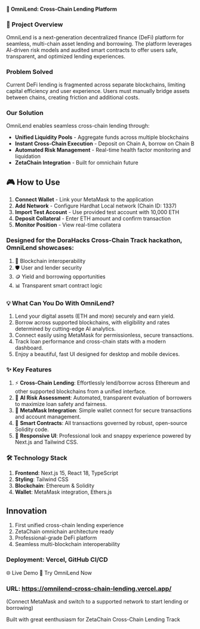 #### 🚀 OmniLend: Cross-Chain Lending Platform

### 🎯 Project Overview

OmniLend is a next-generation decentralized finance (DeFi) platform for seamless, multi-chain asset lending and borrowing. The platform leverages AI-driven risk models and audited smart contracts to offer users safe, transparent, and optimized lending experiences.

### Problem Solved

Current DeFi lending is fragmented across separate blockchains, limiting capital efficiency and user experience. Users must manually bridge assets between chains, creating friction and additional costs.

### Our Solution
OmniLend enables seamless cross-chain lending through:
- **Unified Liquidity Pools** - Aggregate funds across multiple blockchains
- **Instant Cross-Chain Execution** - Deposit on Chain A, borrow on Chain B
- **Automated Risk Management** - Real-time health factor monitoring and liquidation
- **ZetaChain Integration** - Built for omnichain future

## 🎮 How to Use

1. **Connect Wallet** - Link your MetaMask to the application
2. **Add Network** - Configure Hardhat Local network (Chain ID: 1337)
3. **Import Test Account** - Use provided test account with 10,000 ETH
4. **Deposit Collateral** - Enter ETH amount and confirm transaction
5. **Monitor Position** - View real-time collatera


### Designed for the DoraHacks Cross-Chain Track hackathon, OmniLend showcases:

1. 🌉 Blockchain interoperability
2. 🛡️ User and lender security
3. 🪙 Yield and borrowing opportunities
4. 📊 Transparent smart contract logic


### 💡 What Can You Do With OmniLend?

1. Lend your digital assets (ETH and more) securely and earn yield.
2. Borrow across supported blockchains, with eligibility and rates determined by cutting-edge AI analytics.
3. Connect easily using MetaMask for permissionless, secure transactions.
4. Track loan performance and cross-chain stats with a modern dashboard.
5. Enjoy a beautiful, fast UI designed for desktop and mobile devices.

### ✨ Key Features

1. ⚡ **Cross-Chain Lending**: Effortlessly lend/borrow across Ethereum and other supported blockchains from a unified interface.
2. 🧠 **AI Risk Assessment**: Automated, transparent evaluation of borrowers to maximize loan safety and fairness.
3. 🦊 **MetaMask Integration**: Simple wallet connect for secure transactions and account management.
4. 📜 **Smart Contracts**: All transactions governed by robust, open-source Solidity code.
5. 🎨 **Responsive UI**: Professional look and snappy experience powered by Next.js and Tailwind CSS.


### 🛠️ Technology Stack

1. **Frontend**: Next.js 15, React 18, TypeScript
2. **Styling**: Tailwind CSS
3. **Blockchain**: Ethereum & Solidity
4. **Wallet**: MetaMask integration, Ethers.js


## Innovation
1. First unified cross-chain lending experience
2. ZetaChain omnichain architecture ready
3. Professional-grade DeFi platform
4. Seamless multi-blockchain interoperability


### Deployment: Vercel, GitHub CI/CD

🌐 Live Demo
🔗 Try OmniLend Now
### URL: https://omnilend-cross-chain-lending.vercel.app/
(Connect MetaMask and switch to a supported network to start lending or borrowing)

Built with great eenthusiasm for ZetaChain Cross-Chain Lending Track

